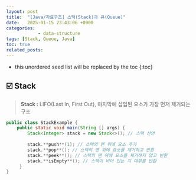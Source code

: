 ```yaml
---
layout: post
title:  "[Java/자료구조] 스택(Stack)과 큐(Queue)"
date:   2025-01-15 23:43:06 +0900
categories: 
            - data-structure
tags: [Stack, Queue, Java]               
toc: true
related_posts:
---
```

* this unordered seed list will be replaced by the toc
{:toc}

## ☑️ Stack

> **Stack :** LIFO(Last In, First Out), 마지막에 삽입된 요소가 가장 먼저 제거되는 구조
> 

```java
public class StackExample {
	public static void main(String [] args) {
	    Stack<Integer> stack = new Stack<>(); // 스택 선언
	    
	    stack.**push**(1); // 스택의 맨 위에 요소 추가
	    stack.**pop**(); // 스택의 맨 위에 요소를 제거하고 반환
	    stack.**peek**(); // 스택의 맨 위에 요소를 제거하지 않고 반환
	    stack.**isEmpty**(); // 스택이 비어 있는 지 여부를 반환
	 }
}
```

